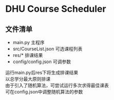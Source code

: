 # DHU Course Scheduler

## 文件清单

* main.py 主程序
* src/CourseList.json 可选课程列表
* res/* 排课结果
* config/config.json 可调参数

运行main.py后res下将生成排课结果\
以总学分最大原则排课\
由于引入了随机算法，可尝试运行多次求得最佳课表\
可在config.json中调整随机算法的参数
